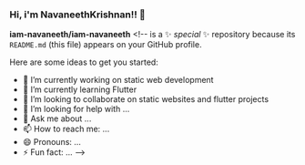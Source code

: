 ### Hi, i'm NavaneethKrishnan!! 👋


**iam-navaneeth/iam-navaneeth** <!-- is a ✨ _special_ ✨ repository because its `README.md` (this file) appears on your GitHub profile.

Here are some ideas to get you started:

- 🔭 I’m currently working on static web development
- 🌱 I’m currently learning Flutter 
- 👯 I’m looking to collaborate on static websites and flutter projects
- 🤔 I’m looking for help with ...
- 💬 Ask me about ...
- 📫 How to reach me: ...
- 😄 Pronouns: ...
- ⚡ Fun fact: ...
-->
